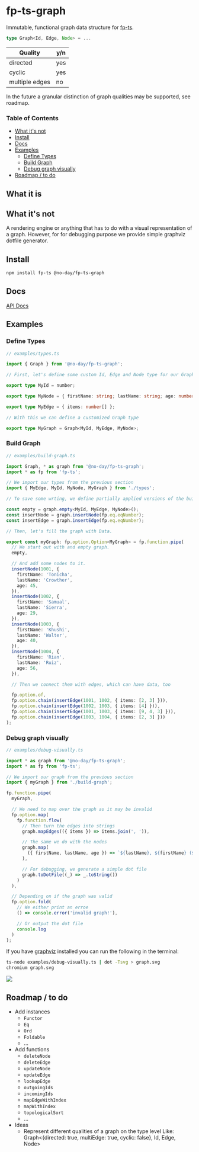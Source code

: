# fp-ts-graph

Immutable, functional graph data structure for [fp-ts](https://github.com/gcanti/fp-ts).

```ts
type Graph<Id, Edge, Node> = ...
```

| Quality        | y/n |
| -------------- | --- |
| directed       | yes |
| cyclic         | yes |
| multiple edges | no  |

In the future a granular distinction of graph qualities may be supported, see roadmap.

### Table of Contents

<!-- START doctoc generated TOC please keep comment here to allow auto update -->
<!-- DON'T EDIT THIS SECTION, INSTEAD RE-RUN doctoc TO UPDATE -->

- [What it's not](#what-its-not)
- [Install](#install)
- [Docs](#docs)
- [Examples](#examples)
  - [Define Types](#define-types)
  - [Build Graph](#build-graph)
  - [Debug graph visually](#debug-graph-visually)
- [Roadmap / to do](#roadmap--to-do)

<!-- END doctoc generated TOC please keep comment here to allow auto update -->

## What it is

## What it's not

A rendering engine or anything that has to do with a visual representation of a graph. However, for for debugging purpose we provide simple graphviz dotfile generator.

## Install

```bash
npm install fp-ts @no-day/fp-ts-graph
```

## Docs

[API Docs](https://no-day.github.io/fp-ts-graph/modules/index.ts.html)

## Examples

### Define Types

```ts
// examples/types.ts

import { Graph } from '@no-day/fp-ts-graph';

// First, let's define some custom Id, Edge and Node type for our Graph

export type MyId = number;

export type MyNode = { firstName: string; lastName: string; age: number };

export type MyEdge = { items: number[] };

// With this we can define a customized Graph type

export type MyGraph = Graph<MyId, MyEdge, MyNode>;
```

### Build Graph

```ts
// examples/build-graph.ts

import Graph, * as graph from '@no-day/fp-ts-graph';
import * as fp from 'fp-ts';

// We import our types from the previous section
import { MyEdge, MyId, MyNode, MyGraph } from './types';

// To save some wrting, we define partially applied versions of the builder functions

const empty = graph.empty<MyId, MyEdge, MyNode>();
const insertNode = graph.insertNode(fp.eq.eqNumber);
const insertEdge = graph.insertEdge(fp.eq.eqNumber);

// Then, let's fill the graph with Data.

export const myGraph: fp.option.Option<MyGraph> = fp.function.pipe(
  // We start out with and empty graph.
  empty,

  // And add some nodes to it.
  insertNode(1001, {
    firstName: 'Tonicha',
    lastName: 'Crowther',
    age: 45,
  }),
  insertNode(1002, {
    firstName: 'Samual',
    lastName: 'Sierra',
    age: 29,
  }),
  insertNode(1003, {
    firstName: 'Khushi',
    lastName: 'Walter',
    age: 40,
  }),
  insertNode(1004, {
    firstName: 'Rian',
    lastName: 'Ruiz',
    age: 56,
  }),

  // Then we connect them with edges, which can have data, too

  fp.option.of,
  fp.option.chain(insertEdge(1001, 1002, { items: [2, 3] })),
  fp.option.chain(insertEdge(1002, 1003, { items: [4] })),
  fp.option.chain(insertEdge(1001, 1003, { items: [9, 4, 3] })),
  fp.option.chain(insertEdge(1003, 1004, { items: [2, 3] }))
);
```

### Debug graph visually

```ts
// examples/debug-visually.ts

import * as graph from '@no-day/fp-ts-graph';
import * as fp from 'fp-ts';

// We import our graph from the previous section
import { myGraph } from './build-graph';

fp.function.pipe(
  myGraph,

  // We need to map over the graph as it may be invalid
  fp.option.map(
    fp.function.flow(
      // Then turn the edges into strings
      graph.mapEdges(({ items }) => items.join(', ')),

      // The same we do with the nodes
      graph.map(
        ({ firstName, lastName, age }) => `${lastName}, ${firstName} (${age})`
      ),

      // For debugging, we generate a simple dot file
      graph.toDotFile((_) => _.toString())
    )
  ),

  // Depending on if the graph was valid
  fp.option.fold(
    // We either print an erroe
    () => console.error('invalid graph!'),

    // Or output the dot file
    console.log
  )
);
```

If you have [graphviz](https://graphviz.org) installed you can run the following in the terminal:

```bash
ts-node examples/debug-visually.ts | dot -Tsvg > graph.svg
chromium graph.svg
```

<img src="./graph.svg"/>

## Roadmap / to do

- Add instances
  - `Functor`
  - `Eq`
  - `Ord`
  - `Foldable`
  - ...
- Add functions
  - `deleteNode`
  - `deleteEdge`
  - `updateNode`
  - `updateEdge`
  - `lookupEdge`
  - `outgoingIds`
  - `incomingIds`
  - `mapEdgeWithIndex`
  - `mapWithIndex`
  - `topologicalSort`
  - ...
- Ideas
  - Represent different qualities of a graph on the type level
    Like: Graph<{directed: true, multiEdge: true, cyclic: false}, Id, Edge, Node>

